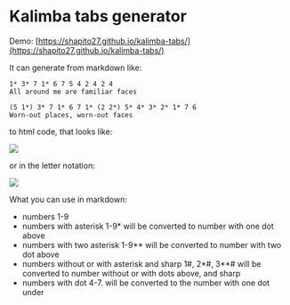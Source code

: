 # Kalimba tabs generator

Demo: [https://shapito27.github.io/kalimba-tabs/](https://shapito27.github.io/kalimba-tabs/) 

It can generate from markdown like:
```
1* 3* 7 1* 6 7 5 4 2 4 2 4 
All around me are familiar faces 

(5 1*) 3* 7 1* 6 7 1* (2 2*) 5* 4* 3* 2* 1* 7 6
Worn-out places, worn-out faces
```

to html code, that looks like:

![](https://github.com/shapito27/kalimba-tabs/blob/main/img/numbers.png)

or in the letter notation:

![](https://github.com/shapito27/kalimba-tabs/blob/main/img/letters.png)

What you can use in markdown:

- numbers 1-9
- numbers with asterisk 1-9* will be converted to number with one dot above
- numbers with two asterisk 1-9** will be converted to number with two dot above
- numbers without or with asterisk and sharp 1#, 2*#, 3**# will be converted to number without or with dots above, and sharp
- numbers with dot 4-7. will be converted to the number with one dot under